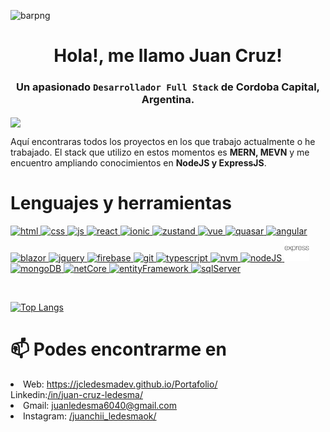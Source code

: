 ![barpng](https://user-images.githubusercontent.com/79154442/137824292-a74c224b-17db-48ec-8a80-de981a78e51d.png)


<h1 align="center">Hola!, me llamo Juan Cruz! </h1>
<h3 align="center">Un apasionado <code>Desarrollador Full Stack</code> de Cordoba Capital, Argentina.</h3>

<img align='center' src="https://e7.pngegg.com/pngimages/85/287/png-clipart-wave-thumb-hand-model-hand-waving-wave-hand-sign.png" width="200">

Aquí encontraras todos los proyectos en los que trabajo actualmente o he trabajado. El stack que utilizo en estos momentos es <strong>MERN, MEVN</strong> y me encuentro ampliando conocimientos en <strong>NodeJS y ExpressJS</strong>.


# Lenguajes y herramientas
<p align="left"> 
  
  <a href="#" target="_blank"> 
    <img src="https://github.com/JCLedesmaDev/Portafolio/blob/master/src/Static/skills/front/html.svg" alt="html" width="40" height="40"/> 
  </a> 
  
  <a href="#" target="_blank"> 
    <img src="https://github.com/JCLedesmaDev/Portafolio/blob/master/src/Static/skills/front/css.svg" alt="css" width="40" height="40"/> 
  </a> 
  
  <a href="#" target="_blank"> 
    <img src="https://github.com/JCLedesmaDev/Portafolio/blob/master/src/Static/skills/front/js.svg" alt="js" width="40" height="40"/> 
  </a> 
  
  <a href="#" target="_blank"> 
    <img src="https://github.com/JCLedesmaDev/Portafolio/blob/master/src/Static/skills/front/react.svg" alt="react" width="40" height="40"/> 
  </a> 
  
 <a href="#" target="_blank"> 
    <img src="https://github.com/JCLedesmaDev/Portafolio/blob/master/src/Static/skills/front/ionic.svg" alt="ionic" width="40" height="40"/> 
  </a> 
  
  <a href="#" target="_blank"> 
    <img src="https://github.com/JCLedesmaDev/Portafolio/blob/master/src/Static/skills/front/zustand.png" alt="zustand" width="40" height="40"/> 
  </a> 
  
  <a href="#" target="_blank"> 
    <img src="https://github.com/JCLedesmaDev/Portafolio/blob/master/src/Static/skills/front/vue.svg" alt="vue" width="40" height="40"/> 
  </a> 
  
  <a href="#" target="_blank"> 
    <img src="https://github.com/JCLedesmaDev/Portafolio/blob/master/src/Static/skills/front/quasar.png" alt="quasar" width="40" height="40"/> 
  </a> 
  
  <a href="#" target="_blank"> 
    <img src="https://github.com/JCLedesmaDev/Portafolio/blob/master/src/Static/skills/front/angular.svg" alt="angular" width="40" height="40"/> 
  </a> 
  
  <a href="#" target="_blank"> 
    <img src="https://github.com/JCLedesmaDev/Portafolio/blob/master/src/Static/skills/front/blazor.svg" alt="blazor" width="40" height="40"/> 
  </a> 
  
  <a href="#" target="_blank"> 
    <img src="https://github.com/JCLedesmaDev/Portafolio/blob/master/src/Static/skills/front/jquery.svg" alt="jquery" width="40" height="40"/> 
  </a> 
  
  <a href="https://firebase.google.com/" target="_blank"> 
    <img src="https://www.vectorlogo.zone/logos/firebase/firebase-icon.svg" alt="firebase" width="40" height="40"/> 
  </a>
  
  <a href="#" target="_blank"> 
    <img src="https://github.com/JCLedesmaDev/Portafolio/blob/master/src/Static/skills/other/git.png" alt="git" width="40" height="40"/> 
  </a>
  
  <a href="#" target="_blank"> 
    <img src="https://github.com/JCLedesmaDev/Portafolio/blob/master/src/Static/skills/other/typescript.svg" alt="typescript" width="40" height="40"/> 
  </a> 
  
  <a href="#" target="_blank"> 
    <img src="https://github.com/JCLedesmaDev/Portafolio/blob/master/src/Static/skills/other/nvm.png" alt="nvm" width="40" height="40"/> 
  </a> 
  
  <a href="#" target="_blank"> 
    <img src="https://github.com/JCLedesmaDev/Portafolio/blob/master/src/Static/skills/back/node.png" alt="nodeJS" width="40" height="40"/> 
  </a> 
  
  <a href="#" target="_blank"> 
    <img src="https://raw.githubusercontent.com/devicons/devicon/master/icons/express/express-original-wordmark.svg" alt="expressJS" width="40" height="40"/> 
  </a> 
  
  <a href="#" target="_blank"> 
    <img src="https://github.com/JCLedesmaDev/Portafolio/blob/master/src/Static/skills/back/mongodb.svg" alt="mongoDB" width="40" height="40"/> 
  </a> 
  
  <a href="#" target="_blank"> 
    <img src="https://github.com/JCLedesmaDev/Portafolio/blob/master/src/Static/skills/back/net.png" alt="netCore" width="40" height="40"/> 
  </a> 
  
  <a href="#" target="_blank"> 
    <img src="https://github.com/JCLedesmaDev/Portafolio/blob/master/src/Static/skills/back/entity.png" alt="entityFramework" width="40" height="40"/> 
  </a> 

  <a href="#" target="_blank"> 
    <img src="https://github.com/JCLedesmaDev/Portafolio/blob/master/src/Static/skills/back/sqlserver.png" alt="sqlServer" width="40" height="40"/> 
  </a> 
  
</p>

<br/>


[![Top Langs](https://github-readme-stats.vercel.app/api/top-langs/?username=JCLedesmaDev&layout=compact&theme=dracula)](https://github.com/JCLedesmaDev)


# 📫 Podes encontrarme en
<li>
  Web: <a href="https://jcledesmadev.github.io/Portafolio/">https://jcledesmadev.github.io/Portafolio/</a>
</li>

<li style="display:flex; alignItems:center">
  Linkedin: <a href="https://www.linkedin.com/in/juan-cruz-ledesma/" target="_blank">/in/juan-cruz-ledesma/</a>
</li>

<li>
  Gmail: <a href="mailto:juanledesma6040@gmail.com" target="_blank">juanledesma6040@gmail.com</a>
</li>

<li>
  Instagram: <a href="https://www.instagram.com/juanchii_ledesmaok/" target="_blank">/juanchii_ledesmaok/</a>
</li>
